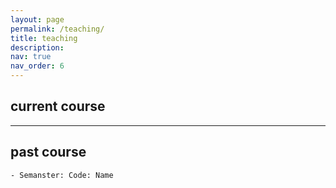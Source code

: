 ```yaml
---
layout: page
permalink: /teaching/
title: teaching
description:
nav: true
nav_order: 6
---
```


## current course

---

## past course
    - Semanster: Code: Name
